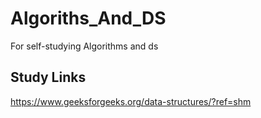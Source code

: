 # Algoriths_And_DS
For self-studying Algorithms and ds


Study Links
------------

https://www.geeksforgeeks.org/data-structures/?ref=shm
